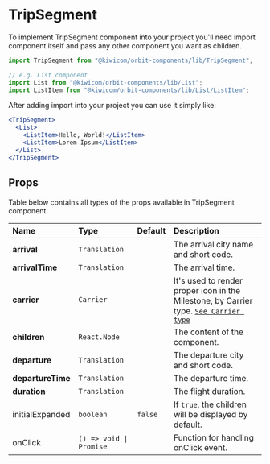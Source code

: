 # TripSegment

To implement TripSegment component into your project you'll need import component itself and pass any other component you want as children.

```jsx
import TripSegment from "@kiwicom/orbit-components/lib/TripSegment";

// e.g. List component
import List from "@kiwicom/orbit-components/lib/List";
import ListItem from "@kiwicom/orbit-components/lib/List/ListItem";
```

After adding import into your project you can use it simply like:

```jsx
<TripSegment>
  <List>
    <ListItem>Hello, World!</ListItem>
    <ListItem>Lorem Ipsum</ListItem>
  </List>
</TripSegment>
```

## Props

Table below contains all types of the props available in TripSegment component.

| Name              | Type                    | Default | Description                                                                                                                                                                           |
| :---------------- | :---------------------- | :------ | :------------------------------------------------------------------------------------------------------------------------------------------------------------------------------------ |
| **arrival**       | `Translation`           |         | The arrival city name and short code.                                                                                                                                                 |
| **arrivalTime**   | `Translation`           |         | The arrival time.                                                                                                                                                                     |
| **carrier**       | `Carrier`               |         | It's used to render proper icon in the Milestone, by Carrier type. [`See Carrier type`](https://github.com/kiwicom/orbit-components/tree/master/src/CarrierLogo#user-content-carrier) |
| **children**      | `React.Node`            |         | The content of the component.                                                                                                                                                         |
| **departure**     | `Translation`           |         | The departure city and short code.                                                                                                                                                    |
| **departureTime** | `Translation`           |         | The departure time.                                                                                                                                                                   |
| **duration**      | `Translation`           |         | The flight duration.                                                                                                                                                                  |
| initialExpanded   | `boolean`               | `false` | If `true`, the children will be displayed by default.                                                                                                                                 |
| onClick           | `() => void \| Promise` |         | Function for handling onClick event.                                                                                                                                                  |
